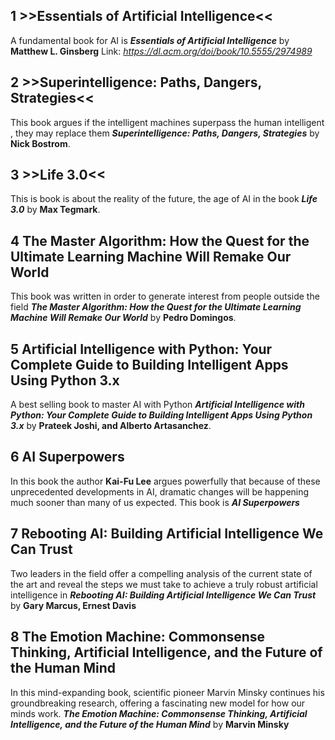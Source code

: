 ## 1  >>Essentials of Artificial Intelligence<<

A fundamental book for AI is **_Essentials of Artificial Intelligence_** by **Matthew L. Ginsberg**
Link: _https://dl.acm.org/doi/book/10.5555/2974989_



## 2  >>Superintelligence: Paths, Dangers, Strategies<<

This book argues if the intelligent machines superpass the human intelligent , they may replace them **_Superintelligence: Paths, Dangers, Strategies_** by **Nick Bostrom**.


## 3  >>Life 3.0<<

This is book is about the reality of the future, the age of AI in the book **_Life 3.0_** by **Max Tegmark**.


## 4 The Master Algorithm: How the Quest for the Ultimate Learning Machine Will Remake Our World
This book was written in order to generate interest from people outside the field **_The Master Algorithm: How the Quest for the Ultimate Learning Machine Will Remake Our World_** by **Pedro Domingos**.

## 5 Artificial Intelligence with Python: Your Complete Guide to Building Intelligent Apps Using Python 3.x
A best selling book to master AI with Python **_Artificial Intelligence with Python: Your Complete Guide to Building Intelligent Apps Using Python 3.x_** by **Prateek Joshi, and Alberto Artasanchez**.

## 6 AI Superpowers
In this book the author **Kai-Fu Lee** argues powerfully that because of these unprecedented developments in AI, dramatic changes will be happening much sooner than many of us expected. This book is **_AI Superpowers_**  

## 7 Rebooting AI: Building Artificial Intelligence We Can Trust

Two leaders in the field offer a compelling analysis of the current state of the art and reveal the steps we must take to achieve a truly robust artificial intelligence in **_Rebooting AI: Building Artificial Intelligence We Can Trust_** by **Gary Marcus, Ernest Davis**


## 8 The Emotion Machine: Commonsense Thinking, Artificial Intelligence, and the Future of the Human Mind

In this mind-expanding book, scientific pioneer Marvin Minsky continues his groundbreaking research, offering a fascinating new model for how our minds work. **_The Emotion Machine: Commonsense Thinking, Artificial Intelligence, and the Future of the Human Mind_** by **Marvin Minsky**
